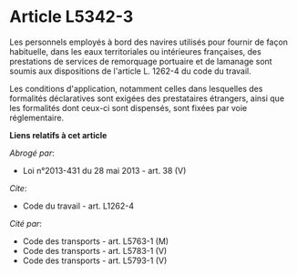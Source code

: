 # Article L5342-3

Les personnels employés à bord des navires utilisés pour fournir de façon habituelle, dans les eaux territoriales ou
intérieures françaises, des prestations de services de remorquage portuaire et de lamanage sont soumis aux dispositions de
l'article L. 1262-4 du code du travail.

Les conditions d'application, notamment celles dans lesquelles des formalités déclaratives sont exigées des prestataires
étrangers, ainsi que les formalités dont ceux-ci sont dispensés, sont fixées par voie réglementaire.

**Liens relatifs à cet article**

_Abrogé par_:

  - Loi n°2013-431 du 28 mai 2013 - art. 38 (V)

_Cite_:

  - Code du travail - art. L1262-4

_Cité par_:

  - Code des transports - art. L5763-1 (M)
  - Code des transports - art. L5783-1 (V)
  - Code des transports - art. L5793-1 (V)
